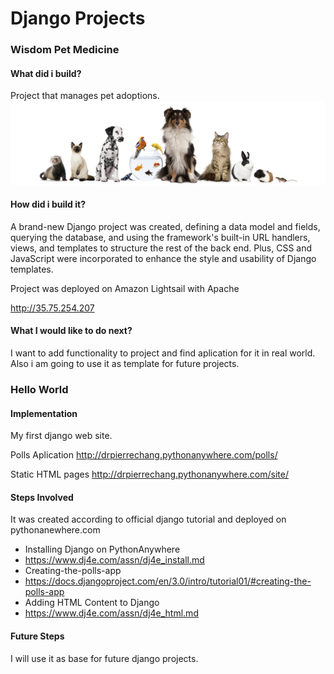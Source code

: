 # Django Projects

### Wisdom Pet Medicine
#### What did i build?

Project that manages pet adoptions.
![alt text](https://github.com/DrPierreChang/django_projects/blob/main/wisdompets/static/images/header.jpg)
#### How did i build it?

A brand-new Django project was created, defining a data model and fields, querying the database, and using the framework's built-in URL handlers, views, and templates to structure the rest of the back end. Plus, CSS and JavaScript were incorporated  to enhance the style and usability of Django templates.

Project was deployed on Amazon Lightsail with Apache

http://35.75.254.207
#### What I would like to do next?

I want to add functionality to project and find aplication for it in real world. Also i am going to use it as template for future projects.


### Hello World
#### Implementation

My first django web site.

Polls Aplication
http://drpierrechang.pythonanywhere.com/polls/

Static HTML pages
http://drpierrechang.pythonanywhere.com/site/


#### Steps Involved

It was created according to official django tutorial and deployed on pythonanewhere.com

 - Installing Django on PythonAnywhere
 - https://www.dj4e.com/assn/dj4e_install.md
 - Creating-the-polls-app
 - https://docs.djangoproject.com/en/3.0/intro/tutorial01/#creating-the-polls-app
 - Adding HTML Content to Django
 - https://www.dj4e.com/assn/dj4e_html.md

#### Future Steps

I will use it as base for future django projects. 
